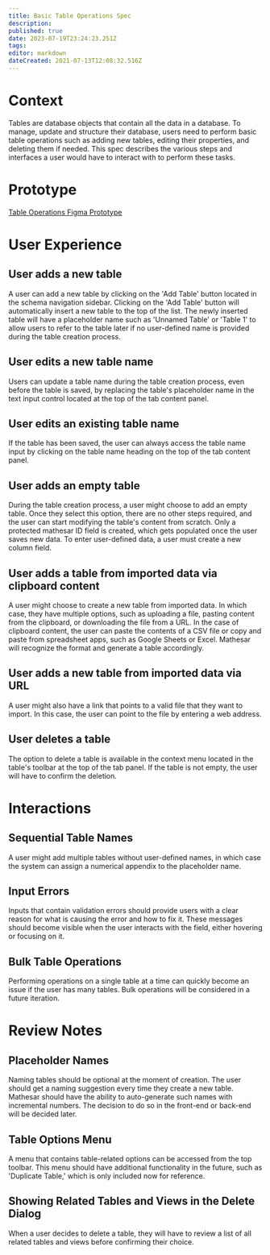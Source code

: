 ```yaml
---
title: Basic Table Operations Spec
description: 
published: true
date: 2023-07-19T23:24:23.251Z
tags: 
editor: markdown
dateCreated: 2021-07-13T12:08:32.516Z
---
```


# Context

Tables are database objects that contain all the data in a database. To manage, update and structure their database, users need to perform basic table operations such as adding new tables, editing their properties, and deleting them if needed. This spec describes the various steps and interfaces a user would have to interact with to perform these tasks.

# Prototype
[Table Operations Figma Prototype](https://www.figma.com/proto/Uaf1ntcldzK2U41Jhw6vS2/Mathesar-MVP?page-id=2365%3A14712&node-id=2563%3A15775&viewport=-582%2C536%2C0.7798178791999817&scaling=contain)

# User Experience

## User adds a new table
A user can add a new table by clicking on the 'Add Table' button located in the schema navigation sidebar. Clicking on the 'Add Table' button will automatically insert a new table to the top of the list. The newly inserted table will have a placeholder name such as 'Unnamed Table' or 'Table 1' to allow users to refer to the table later if no user-defined name is provided during the table creation process.

## User edits a new table name
Users can update a table name during the table creation process, even before the table is saved, by replacing the table's placeholder name in the text input control located at the top of the tab content panel.

## User edits an existing table name
If the table has been saved, the user can always access the table name input by clicking on the table name heading on the top of the tab content panel.

## User adds an empty table
During the table creation process, a user might choose to add an empty table. Once they select this option, there are no other steps required, and the user can start modifying the table's content from scratch. Only a protected mathesar ID field is created, which gets populated once the user saves new data. To enter user-defined data, a user must create a new column field. 

## User adds a table from imported data via clipboard content
A user might choose to create a new table from imported data. In which case, they have multiple options, such as uploading a file, pasting content from the clipboard, or downloading the file from a URL. In the case of clipboard content, the user can paste the contents of a CSV file or copy and paste from spreadsheet apps, such as Google Sheets or Excel. Mathesar will recognize the format and generate a table accordingly.

## User adds a new table from imported data via URL
A user might also have a link that points to a valid file that they want to import. In this case, the user can point to the file by entering a web address.

## User deletes a table
The option to delete a table is available in the context menu located in the table's toolbar at the top of the tab panel. If the table is not empty, the user will have to confirm the deletion. 

# Interactions

## Sequential Table Names
A user might add multiple tables without user-defined names, in which case the system can assign a numerical appendix to the placeholder name. 

## Input Errors
Inputs that contain validation errors should provide users with a clear reason for what is causing the error and how to fix it. These messages should become visible when the user interacts with the field, either hovering or focusing on it.

## Bulk Table Operations
Performing operations on a single table at a time can quickly become an issue if the user has many tables. Bulk operations will be considered in a future iteration.

# Review Notes

## Placeholder Names
Naming tables should be optional at the moment of creation. The user should get a naming suggestion every time they create a new table. Mathesar should have the ability to auto-generate such names with incremental numbers. The decision to do so in the front-end or back-end will be decided later.

## Table Options Menu
A menu that contains table-related options can be accessed from the top toolbar. This menu should have additional functionality in the future, such as 'Duplicate Table,' which is only included now for reference.

## Showing Related Tables and Views in the Delete Dialog
When a user decides to delete a table, they will have to review a list of all related tables and views before confirming their choice.